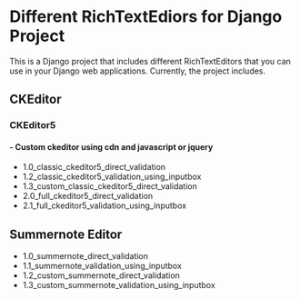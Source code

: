# Different RichTextEdiors for Django Project

This is a Django project that includes different RichTextEditors that you can use in your Django web applications. Currently, the project includes.

## CKEditor
### CKEditor5

#### - Custom ckeditor using cdn and javascript or jquery
- 1.0_classic_ckeditor5_direct_validation
- 1.2_classic_ckeditor5_validation_using_inputbox
- 1.3_custom_classic_ckeditor5_direct_validation
- 2.0_full_ckeditor5_direct_validation
- 2.1_full_ckeditor5_validation_using_inputbox

## Summernote Editor
- 1.0_summernote_direct_validation
- 1.1_summernote_validation_using_inputbox
- 1.2_custom_summernote_direct_validation
- 1.3_custom_summernote_validation_using_inputbox